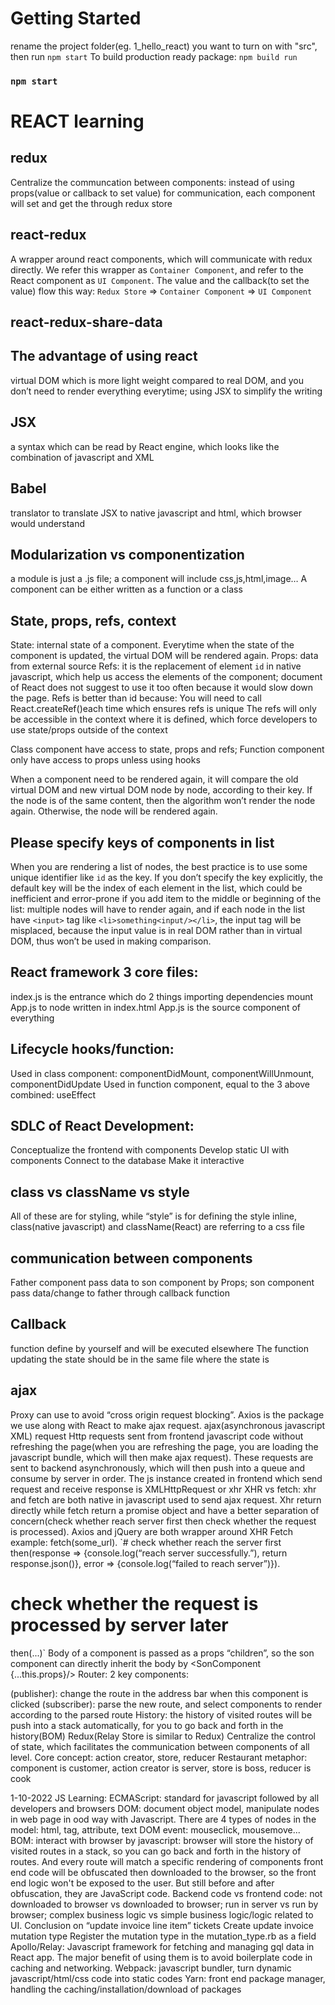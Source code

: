 # Getting Started
rename the project folder(eg. 1_hello_react) you want to turn on with "src", then run `npm start`
To build production ready package: `npm build run`

### `npm start`

# REACT learning

## redux
Centralize the communcation between components: instead of using props(value or callback to set value) for communication, each component will set and get the through redux store

## react-redux
A wrapper around react components, which will communicate with redux directly.
We refer this wrapper as `Container Component`, and refer to the React component as `UI Component`.
The value and the callback(to set the value) flow this way: `Redux Store` => `Container Component` => `UI Component`

## react-redux-share-data



## The advantage of using react
virtual DOM which is more light weight compared to real DOM, and you don’t need to render everything everytime; using JSX to simplify the writing
## JSX
a syntax which can be read by React engine, which looks like the combination of javascript and XML
## Babel 
translator to translate JSX to native javascript and html, which browser would understand
## Modularization vs componentization
a module is just a .js file; a component will include css,js,html,image…
A component can be either written as a function or a class
## State, props, refs, context
State: internal state of a component. Everytime when the state of the component is updated, the virtual DOM will be rendered again.
Props: data from external source
Refs: it is the replacement of element `id` in native javascript, which help us access the elements of the component; document of React does not suggest to use it too often because it would slow down the page. 
Refs is better than id because: 
You will need to call React.createRef()each time which ensures refs is unique
The refs will only be accessible  in the context where it is defined, which force developers to use state/props outside of the context

Class component have access to state, props and refs; Function component only have access to props unless using hooks


When a component need to be rendered again, it will compare the old virtual DOM and new virtual DOM node by node, according to their key. If the node is of the same content, then the algorithm won’t render the node again. Otherwise, the node will be rendered again. 

## Please specify keys of components in list
When you are rendering a list of nodes, the best practice is to use some unique identifier like `id` as the key. If you don’t specify the key explicitly, the default key will be the index of each element in the list, which could be inefficient and error-prone if you add item to the middle or beginning of the list: 
multiple nodes will have to render again, 
and if each node in the list have `<input>` tag like `<li>something<input/></li>`, the input tag will be misplaced, because the input value is in real DOM rather than in virtual DOM, thus won’t be used in making comparison.

## React framework 3 core files: 
index.js is the entrance which do 2 things
importing dependencies
mount App.js to node <root> written in index.html
App.js is the source component of everything
## Lifecycle hooks/function: 
Used in class component: componentDidMount, componentWillUnmount, componentDidUpdate
Used in function component, equal to the 3 above combined: useEffect
## SDLC of React Development:
Conceptualize the frontend with components
Develop static UI with components
Connect to the database
Make it interactive
## class vs className vs style
All of these are for styling, while “style” is for defining the style inline, class(native javascript) and className(React) are referring to a css file

## communication between components
Father component pass data to son component by Props; son component pass data/change to father through callback function
## Callback 
function define by yourself and will be executed elsewhere
The function updating the state should be in the same file where the state is

## ajax
Proxy can use to avoid “cross origin request blocking”. Axios is the package we use along with React to make ajax request. 
ajax(asynchronous javascript XML) request
Http requests sent from frontend javascript code without refreshing the page(when you are refreshing the page, you are loading the javascript bundle, which will then make ajax request). These requests are sent to backend asynchronously, which will then push into a queue and consume by server in order.
The js instance created in frontend which send request and receive response is XMLHttpRequest or xhr
XHR vs fetch: xhr and fetch are both native in javascript used to send ajax request. Xhr return directly while fetch return a promise object and have a better separation of concern(check whether reach server first then check whether the request is processed). Axios and jQuery are both wrapper around XHR
Fetch example:
fetch(some_url).
	`# check whether reach the server first
then(response => {console.log(“reach server successfully.”), return response.json()},
        error => {console.log(“failed to reach server”)}).
# check whether the request is processed by server later
then(...)`
Body of a component is passed as a props “children”, so the son component can directly inherit the body by <SonComponent {...this.props}/>
Router:
	2 key components:
<Link>(publisher): change the route in the address bar when this component is clicked
<Routes>(subscriber): parse the new route, and select components to render according to the parsed route
	History: 
the history of visited routes will be push into a stack automatically, for you to go back and forth in the history(BOM)
Redux(Relay Store is similar to Redux)
Centralize the control of state, which facilitates the communication between components of all level.
Core concept: action creator, store, reducer
	Restaurant metaphor: component is customer, action creator is server, store is boss, reducer is cook


1-10-2022
JS Learning:
ECMAScript: standard for javascript followed by all developers and browsers
DOM: document object model, manipulate nodes in web page in ood way with Javascript. There are 4 types of nodes in the model: html, tag, attribute, text
DOM event: mouseclick, mousemove...
BOM: interact with browser by javascript: browser will store the history of visited routes in a stack, so you can go back and forth in the history of routes. And every route will match a specific rendering of components
front end code will be obfuscated then downloaded to the browser, so the front end logic won't be exposed to the user. But still before and after obfuscation, they are JavaScript code.
Backend code vs frontend code: not downloaded to browser vs downloaded to browser; run in server vs run by browser; complex business logic vs simple business logic/logic related to UI.
Conclusion on “update invoice line item” tickets
Create update invoice mutation type
Register the mutation type in the mutation_type.rb as a field
Apollo/Relay: Javascript framework for fetching and managing gql data in React app. The major benefit of using them is to avoid boilerplate code in caching and networking.
Webpack: javascript bundler, turn dynamic javascript/html/css code into static codes
Yarn: front end package manager, handling the caching/installation/download of packages
